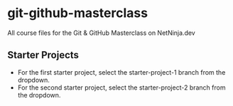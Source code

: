 # git-github-masterclass
All course files for the Git &amp; GitHub Masterclass on NetNinja.dev

## Starter Projects
- For the first starter project, select the starter-project-1 branch from the dropdown.
- For the second starter project, select the starter-project-2 branch from the dropdown.
